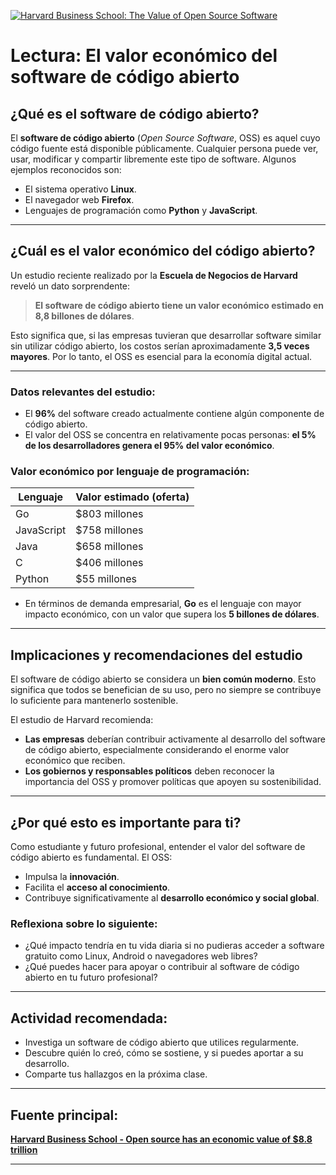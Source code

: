 [![Harvard Business School: The Value of Open Source Software](https://img.youtube.com/vi/158po2kbAFU/0.jpg)](https://youtu.be/158po2kbAFU?si=Wg_wKyGe82b5zTa_)


# Lectura: El valor económico del software de código abierto

## ¿Qué es el software de código abierto?

El **software de código abierto** (_Open Source Software_, OSS) es aquel cuyo código fuente está disponible públicamente. Cualquier persona puede ver, usar, modificar y compartir libremente este tipo de software. Algunos ejemplos reconocidos son:

- El sistema operativo **Linux**.
- El navegador web **Firefox**.
- Lenguajes de programación como **Python** y **JavaScript**.

---

## ¿Cuál es el valor económico del código abierto?

Un estudio reciente realizado por la **Escuela de Negocios de Harvard** reveló un dato sorprendente:

> **El software de código abierto tiene un valor económico estimado en 8,8 billones de dólares**.

Esto significa que, si las empresas tuvieran que desarrollar software similar sin utilizar código abierto, los costos serían aproximadamente **3,5 veces mayores**. Por lo tanto, el OSS es esencial para la economía digital actual.

---

### Datos relevantes del estudio:

- El **96%** del software creado actualmente contiene algún componente de código abierto.
- El valor del OSS se concentra en relativamente pocas personas: **el 5% de los desarrolladores genera el 95% del valor económico**.

### Valor económico por lenguaje de programación:

| Lenguaje      | Valor estimado (oferta)  |
|---------------|---------------------------|
| Go            | $803 millones             |
| JavaScript    | $758 millones             |
| Java          | $658 millones             |
| C             | $406 millones             |
| Python        | $55 millones              |

- En términos de demanda empresarial, **Go** es el lenguaje con mayor impacto económico, con un valor que supera los **5 billones de dólares**.

---

## Implicaciones y recomendaciones del estudio

El software de código abierto se considera un **bien común moderno**. Esto significa que todos se benefician de su uso, pero no siempre se contribuye lo suficiente para mantenerlo sostenible.

El estudio de Harvard recomienda:

- **Las empresas** deberían contribuir activamente al desarrollo del software de código abierto, especialmente considerando el enorme valor económico que reciben.
- **Los gobiernos y responsables políticos** deben reconocer la importancia del OSS y promover políticas que apoyen su sostenibilidad.

---

## ¿Por qué esto es importante para ti?

Como estudiante y futuro profesional, entender el valor del software de código abierto es fundamental. El OSS:

- Impulsa la **innovación**.
- Facilita el **acceso al conocimiento**.
- Contribuye significativamente al **desarrollo económico y social global**.

### Reflexiona sobre lo siguiente:

- ¿Qué impacto tendría en tu vida diaria si no pudieras acceder a software gratuito como Linux, Android o navegadores web libres?
- ¿Qué puedes hacer para apoyar o contribuir al software de código abierto en tu futuro profesional?

---

## Actividad recomendada:

- Investiga un software de código abierto que utilices regularmente.
- Descubre quién lo creó, cómo se sostiene, y si puedes aportar a su desarrollo.
- Comparte tus hallazgos en la próxima clase.

---

## Fuente principal:

[**Harvard Business School - Open source has an economic value of $8.8 trillion**](https://www.heise.de/en/news/Harvard-study-Open-source-has-an-economic-value-of-8-8-trillion-dollars-10322643.html)

---
